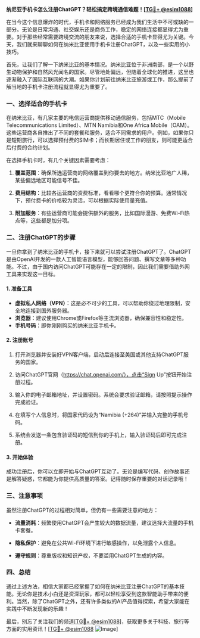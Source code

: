 **纳尼亚手机卡怎么注册ChatGPT？轻松搞定跨境通信难题！[[TG💪+ @esim1088](https://t.me/s/esim1088)]**

在当今这个信息爆炸的时代，手机卡和网络服务已经成为我们生活中不可或缺的一部分。无论是日常沟通、社交娱乐还是商务工作，稳定的网络连接都显得尤为重要。对于那些经常需要跨境交流的朋友来说，选择合适的手机卡显得尤为关键。今天，我们就来聊聊如何在纳米比亚使用手机卡注册ChatGPT，以及一些实用的小技巧。

首先，让我们了解一下纳米比亚的基本情况。纳米比亚位于非洲南部，是一个以野生动物保护和自然风光闻名的国家。尽管地处偏远，但随着全球化的推进，这里也逐渐融入了国际互联网的大潮。如果你计划前往纳米比亚旅游或工作，那么提前了解当地的手机卡注册流程就显得尤为重要了。

### 一、选择适合的手机卡

在纳米比亚，有几家主要的电信运营商提供移动通信服务，包括MTC（Mobile Telecommunications Limited）、MTN Namibia和One Africa Mobile（OAM）。这些运营商各自推出了不同的套餐和服务，适合不同需求的用户。例如，如果你只是短期旅行，可以选择预付费的SIM卡；而长期居住或工作的朋友，则可能更适合后付费的合约计划。

在选择手机卡时，有几个关键因素需要考虑：

1. **覆盖范围**：确保所选运营商的网络覆盖到你要去的地方。纳米比亚地广人稀，某些偏远地区可能信号不佳。
   
2. **费用结构**：比较各运营商的资费标准，看看哪个更符合你的预算。通常情况下，预付费卡的价格较为灵活，可以根据实际使用量充值。

3. **附加服务**：有些运营商可能会提供额外的服务，比如国际漫游、免费Wi-Fi热点等，这些都是加分项。

### 二、注册ChatGPT的步骤

一旦你拿到了纳米比亚的手机卡，接下来就可以尝试注册ChatGPT了。ChatGPT是由OpenAI开发的一款人工智能语言模型，能够回答问题、撰写文章等多种功能。不过，由于国内访问ChatGPT可能存在一定的限制，因此我们需要借助外网工具来实现这一目标。

#### 1. 准备工具

- **虚拟私人网络（VPN）**：这是必不可少的工具，可以帮助你绕过地理限制，安全地连接到国外服务器。
- **浏览器**：建议使用Chrome或Firefox等主流浏览器，确保兼容性和稳定性。
- **手机号码**：即你刚刚购买的纳米比亚手机卡。

#### 2. 注册账号

1. 打开浏览器并安装好VPN客户端，启动后连接至美国或其他支持ChatGPT服务的国家。
   
2. 访问ChatGPT官网（https://chat.openai.com/），点击“Sign Up”按钮开始注册过程。

3. 输入你的电子邮箱地址，并设置密码。系统会要求验证邮箱，请按照提示操作完成验证。

4. 在填写个人信息时，将国家代码设为“Namibia (+264)”并输入完整的手机号码。

5. 系统会发送一条包含验证码的短信到你的手机上，输入验证码后即可完成注册。

#### 3. 开始体验

成功注册后，你可以立即开始与ChatGPT互动了。无论是编写代码、创作故事还是解答疑惑，它都能为你提供高质量的答案。记得随时保存重要的对话记录哦！

### 三、注意事项

虽然注册ChatGPT的过程相对简单，但仍有一些需要注意的地方：

- **流量消耗**：频繁使用ChatGPT会产生较大的数据流量，建议选择大流量的手机卡套餐。
  
- **隐私保护**：避免在公共Wi-Fi环境下进行敏感操作，以免泄露个人信息。

- **遵守规则**：尊重版权和知识产权，不要滥用ChatGPT生成的内容。

### 四、总结

通过上述方法，相信大家都已经掌握了如何在纳米比亚注册ChatGPT的基本技能。无论你是技术小白还是资深玩家，都可以轻松享受到这款智能助手带来的便利。当然，除了ChatGPT之外，还有许多类似的AI产品值得探索，希望大家能在实践中不断发现新的乐趣！

最后，别忘了关注我们的频道[[TG💪+ @esim1088](https://t.me/s/esim1088)]，获取更多关于科技、旅行等方面的实用资讯！[[TG💪+ @esim1088](https://t.me/s/esim1088) ![Image](https://i.postimg.cc/4NQfJmqS/Snipaste-2025-05-13-00-14-12.png)]